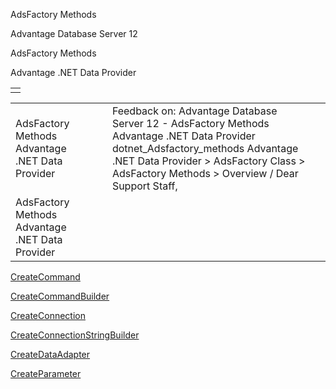 AdsFactory Methods




Advantage Database Server 12  

AdsFactory Methods

Advantage .NET Data Provider

|  |
| --- |
|  |

|  |  |  |  |  |
| --- | --- | --- | --- | --- |
| AdsFactory Methods  Advantage .NET Data Provider |  |  | Feedback on: Advantage Database Server 12 - AdsFactory Methods Advantage .NET Data Provider dotnet\_Adsfactory\_methods Advantage .NET Data Provider > AdsFactory Class > AdsFactory Methods > Overview / Dear Support Staff, |  |
| AdsFactory Methods  Advantage .NET Data Provider |  |  |  |  |

[CreateCommand](dotnet_adsfactory_createcommand.htm)

[CreateCommandBuilder](dotnet_adsfactory_createcommandbuilder.htm)

[CreateConnection](dotnet_adsfactory_createconnection.htm)

[CreateConnectionStringBuilder](dotnet_adsfactory_createconnectionstringbuilder.htm)

[CreateDataAdapter](dotnet_adsfactory_createdataadapter.htm)

[CreateParameter](dotnet_adsfactory_createparameter.htm)
